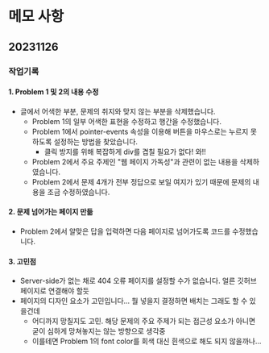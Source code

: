 # 메모 사항

## 20231126

### 작업기록

#### 1. Problem 1 및 2의 내용 수정

- 글에서 어색한 부분, 문제의 취지와 맞지 않는 부분을 삭제했습니다.
  - Problem 1의 일부 어색한 표현을 수정하고 행간을 수정했습니다.
  - Problem 1에서 pointer-events 속성을 이용해 버튼을 마우스로는 누르지 못하도록 설정하는 방법을 찾았습니다.
    - 클릭 방지를 위해 복잡하게 div를 겹칠 필요가 없다! 와!!
  - Problem 2에서 주요 주제인 "웹 페이지 가독성"과 관련이 없는 내용을 삭제하였습니다.
  - Problem 2에서 문제 4개가 전부 정답으로 보일 여지가 있기 때문에 문제의 내용을 조금 수정하였습니다.

#### 2. 문제 넘어가는 페이지 만듦

- Problem 2에서 알맞은 답을 입력하면 다음 페이지로 넘어가도록 코드를 수정했습니다.

#### 3. 고민점

- Server-side가 없는 채로 404 오류 페이지를 설정할 수가 없습니다. 얼른 깃허브 페이지로 연결해야 할듯
- 페이지의 디자인 요소가 고민입니다... 뭘 넣을지 결정하면 배치는 그래도 할 수 있을건데
  - 어디까지 망칠지도 고민. 해당 문제의 주요 주제가 되는 접근성 요소가 아니면 굳이 심하게 망쳐놓지는 않는 방향으로 생각중
  - 이를테면 Problem 1의 font color를 회색 대신 흰색으로 해도 되지 않을까나...